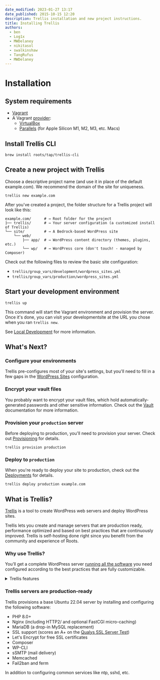 ```yaml
---
date_modified: 2023-01-27 13:17
date_published: 2015-10-15 12:20
description: Trellis installation and new project instructions.
title: Installing Trellis
authors:
  - ben
  - Log1x
  - MWDelaney
  - nikitasol
  - swalkinshaw
  - TangRufus
  - MWDelaney
---
```


# Installation

## System requirements

* [Vagrant](https://www.vagrantup.com/downloads.html)
* A Vagrant [provider](https://developer.hashicorp.com/vagrant/docs/providers):
  * [VirtualBox](https://www.virtualbox.org/wiki/Downloads)
  * [Parallels](https://www.parallels.com/products/desktop/download/) (for Apple Silicon M1, M2, M3, etc. Macs)

## Install Trellis CLI

```shell
brew install roots/tap/trellis-cli
```

## Create a new project with Trellis

Choose a descriptive project name (and use it in place of the default example.com). We recommend the domain of the site for uniqueness.

```shell
trellis new example.com
```

After you've created a project, the folder structure for a Trellis project will look like this:

```shell
example.com/      # → Root folder for the project
├── trellis/      # → Your server configuration (a customized install of Trellis)
└── site/         # → A Bedrock-based WordPress site
    └── web/
        ├── app/  # → WordPress content directory (themes, plugins, etc.)
        └── wp/   # → WordPress core (don't touch! - managed by Composer)
```

Check out the following files to review the basic site configuration:

* `trellis/group_vars/development/wordpress_sites.yml`
* `trellis/group_vars/production/wordpress_sites.yml`

## Start your development environment

```shell
trellis up
```

This command will start the Vagrant environment and provision the server. Once it's done, you can visit your developmentsite at the URL you chose when you ran `trellis new`.

See [Local Development](/trellis/docs/local-development-environment/) for more information.

## What's Next?

### Configure your environments

Trellis pre-configures most of your site's settings, but you'll need to fill in a few gaps in the [WordPress Sites](/trellis/docs/wordpress-sites/) configuration.

### Encrypt your vault files

You probably want to encrypt your vault files, which hold automatically-generated passwords and other sensitive information. Check out the [Vault](/trellis/docs/vault/) documentation for more information.

### Provision your `production` server

Before deploying to production, you'll need to provision your server. Check out [Provisioning](/trellis/docs/remote-server-setup//) for details.

```shell
trellis provision production
```

### Deploy to `production`

When you're ready to deploy your site to production, check out the [Deployments](/trellis/docs/deployments) for details.

```shell
trellis deploy production example.com
```

## What is Trellis?

[Trellis](https://roots.io/trellis/) is a tool to create WordPress web servers and deploy WordPress sites.

Trellis lets you create and manage servers that are production ready, performance optimized and based on best practices that are continuously improved. Trellis is self-hosting done right since you benefit from the community and experience of Roots.

### Why use Trellis?

You’ll get a complete WordPress server [running all the software](#software-installed) you need configured according to the best practices that are fully customizable.

<details>
<summary>Trellis features</summary>

#### Ansible

Trellis is powered by [Ansible](https://docs.ansible.com/ansible/latest/index.html) for configuration management. You don’t have to use brittle and confusing Bash scripts or worry about commands you found to copy and paste.

You get the benefit of Ansible [documentation](https://docs.ansible.com/ansible/latest/user_guide/index.html), its extensive library of [modules and plugins](https://docs.ansible.com/ansible/latest/collections/all_plugins.html), and the community ecosystem of [Galaxy roles](https://galaxy.ansible.com/).

#### Local development

Trellis comes with [Vagrant](https://www.vagrantup.com/) support for local development environments that run on isolated virtual machines. This means you don't have to worry about polluting your local OS with software that might break
or conflict with other tools you use.

However, using Vagrant is optional and you're free to use other local dev tools as well, or even none at all.

#### Customizable

While Trellis gives you everything for a standard WordPress server out of the
box, it's completely customizable as well. This is what makes Trellis different
from managed hosting or even tools like SpinupWP that automatically setup
WordPress servers.

Thanks to Ansible's YAML based configuration, Trellis is "infrastructure as
code" so you can easily see exactly what Trellis installs on your server and
customize if you want.

#### Portable without vendor-lock in

Trellis servers can be run on _any_ hosting platform; traditional dedicated server hosting or cloud platforms. All Trellis needs is a server running a plain Ubuntu operating system.

This means you can easily migrate hosting providers making your infrastructure much more flexible and portable. You can even "disconnect" your server from Trellis if you want and just manage your server manually. Trellis isn't required to keep your server running (but we do recommend it!).

#### Cost effective

Managed WP hosting can make your life easier, but it can also be
extremely expensive and is often overkill for simpler WordPress sites.

Trellis lets you run performant sites on extremely cheap servers ($5-10/month) and even supports running multiple sites on a single server for more efficiency.

#### Community backed

Since Trellis is open-source, we get the leverage of Roots and our community to continuously improve the defaults over time. We are constantly learning better settings and defaults for WordPress servers, and then we apply them to Trellis.

#### Development and production parity

Unlike many other solutions for WordPress server hosting, Trellis aims to have [parity between your development and production environments](https://roots.io/twelve-factor-10-dev-prod-parity/). Trellis comes setup to run locally with Vagrant so you can test your WordPress sites with full confidence that they'll work once you deploy to production.

#### CLI

Trellis has its own [CLI](cli.md) that makes managing your local and remote servers much easier. It also enables powerful CI/CD workflows like our [setup-trellis-cli](https://github.com/roots/setup-trellis-cli/) [GitHub action that can be used for continuous deploys](/trellis/docs/deploy-with-github-actions/).

#### Zero-downtime deploys

Trellis has atomic, zero-downtime deploys built-in that are completely
configurable with a powerful hook system. You can deploy and rollback releases
with a single command thanks to trellis-cli too.

</details>

### Trellis servers are production-ready

Trellis provisions a base Ubuntu 22.04 server by installing and configuring the following software:

* PHP 8.0+
* Nginx (including HTTP2/ and optional FastCGI micro-caching)
* MariaDB (a drop-in MySQL replacement)
* SSL support (scores an A+ on the [Qualys SSL Server Test](https://www.ssllabs.com/ssltest/))
* Let's Encrypt for free SSL certificates
* Composer
* WP-CLI
* sSMTP (mail delivery)
* Memcached
* Fail2ban and ferm

In addition to configuring common services like ntp, sshd, etc.

